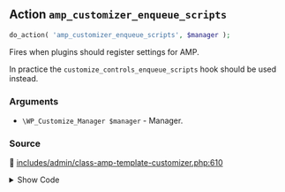 ## Action `amp_customizer_enqueue_scripts`

```php
do_action( 'amp_customizer_enqueue_scripts', $manager );
```

Fires when plugins should register settings for AMP.

In practice the `customize_controls_enqueue_scripts` hook should be used instead.

### Arguments

* `\WP_Customize_Manager $manager` - Manager.

### Source

:link: [includes/admin/class-amp-template-customizer.php:610](/includes/admin/class-amp-template-customizer.php#L610)

<details>
<summary>Show Code</summary>

```php
do_action( 'amp_customizer_enqueue_scripts', $this->wp_customize );
```

</details>
